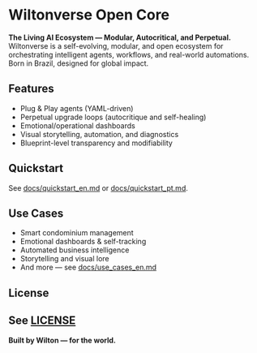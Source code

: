 # Wiltonverse Open Core
**The Living AI Ecosystem — Modular, Autocritical, and Perpetual.**
Wiltonverse is a self-evolving, modular, and open ecosystem for orchestrating intelligent agents, workflows, and real-world automations. Born in Brazil, designed for global impact.
## Features
- Plug & Play agents (YAML-driven)
- Perpetual upgrade loops (autocritique and self-healing)
- Emotional/operational dashboards
- Visual storytelling, automation, and diagnostics
- Blueprint-level transparency and modifiability
## Quickstart
See [docs/quickstart_en.md](docs/quickstart_en.md) or [docs/quickstart_pt.md](docs/quickstart_pt.md).
## Use Cases
- Smart condominium management
- Emotional dashboards & self-tracking
- Automated business intelligence
- Storytelling and visual lore
- And more — see [docs/use_cases_en.md](docs/use_cases_en.md)
## License
See [LICENSE](LICENSE)
---
**Built by Wilton — for the world.**
